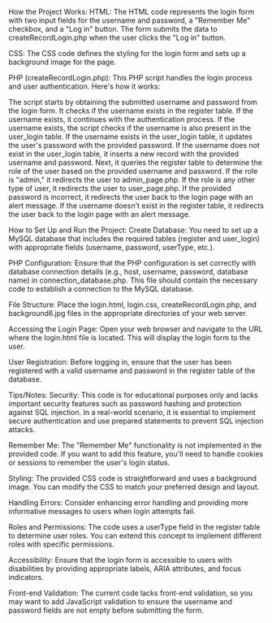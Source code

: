 How the Project Works:
HTML: The HTML code represents the login form with two input fields for the username and password, a "Remember Me" checkbox, and a "Log in" button. The form submits the data to createRecordLogin.php when the user clicks the "Log in" button.

CSS: The CSS code defines the styling for the login form and sets up a background image for the page.

PHP (createRecordLogin.php): This PHP script handles the login process and user authentication. Here's how it works:

The script starts by obtaining the submitted username and password from the login form.
It checks if the username exists in the register table. If the username exists, it continues with the authentication process.
If the username exists, the script checks if the username is also present in the user_login table.
If the username exists in the user_login table, it updates the user's password with the provided password.
If the username does not exist in the user_login table, it inserts a new record with the provided username and password.
Next, it queries the register table to determine the role of the user based on the provided username and password.
If the role is "admin," it redirects the user to admin_page.php.
If the role is any other type of user, it redirects the user to user_page.php.
If the provided password is incorrect, it redirects the user back to the login page with an alert message.
If the username doesn't exist in the register table, it redirects the user back to the login page with an alert message.

How to Set Up and Run the Project:
Create Database: You need to set up a MySQL database that includes the required tables (register and user_login) with appropriate fields (username, password, userType, etc.).

PHP Configuration: Ensure that the PHP configuration is set correctly with database connection details (e.g., host, username, password, database name) in connection_database.php. This file should contain the necessary code to establish a connection to the MySQL database.

File Structure: Place the login.html, login.css, createRecordLogin.php, and background6.jpg files in the appropriate directories of your web server.

Accessing the Login Page: Open your web browser and navigate to the URL where the login.html file is located. This will display the login form to the user.

User Registration: Before logging in, ensure that the user has been registered with a valid username and password in the register table of the database.

Tips/Notes:
Security: This code is for educational purposes only and lacks important security features such as password hashing and protection against SQL injection. In a real-world scenario, it is essential to implement secure authentication and use prepared statements to prevent SQL injection attacks.

Remember Me: The "Remember Me" functionality is not implemented in the provided code. If you want to add this feature, you'll need to handle cookies or sessions to remember the user's login status.

Styling: The provided CSS code is straightforward and uses a background image. You can modify the CSS to match your preferred design and layout.

Handling Errors: Consider enhancing error handling and providing more informative messages to users when login attempts fail.

Roles and Permissions: The code uses a userType field in the register table to determine user roles. You can extend this concept to implement different roles with specific permissions.

Accessibility: Ensure that the login form is accessible to users with disabilities by providing appropriate labels, ARIA attributes, and focus indicators.

Front-end Validation: The current code lacks front-end validation, so you may want to add JavaScript validation to ensure the username and password fields are not empty before submitting the form.
